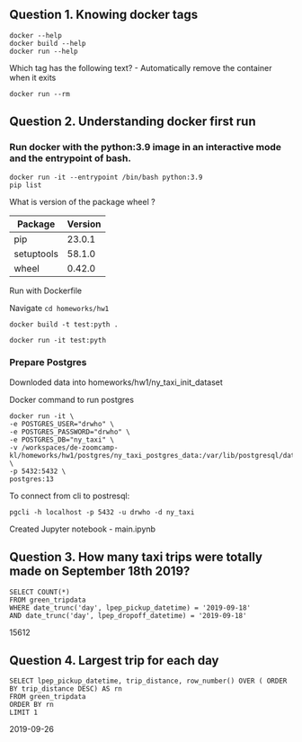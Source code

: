 ## Question 1. Knowing docker tags

```
docker --help
docker build --help
docker run --help
```

Which tag has the following text? - Automatically remove the container when it exits

```
docker run --rm
```

## Question 2. Understanding docker first run

### Run docker with the python:3.9 image in an interactive mode and the entrypoint of bash. 

```
docker run -it --entrypoint /bin/bash python:3.9
pip list
```

What is version of the package wheel ?

| Package    | Version |
| ---------- | ------- |
| pip        | 23.0.1  |
| setuptools | 58.1.0  |
| wheel      | 0.42.0  |

Run with Dockerfile

Navigate `cd homeworks/hw1`

```
docker build -t test:pyth .

docker run -it test:pyth
```

### Prepare Postgres

Downloded data into homeworks/hw1/ny_taxi_init_dataset

Docker command to run postgres 

```
docker run -it \
-e POSTGRES_USER="drwho" \
-e POSTGRES_PASSWORD="drwho" \
-e POSTGRES_DB="ny_taxi" \
-v /workspaces/de-zoomcamp-kl/homeworks/hw1/postgres/ny_taxi_postgres_data:/var/lib/postgresql/data \
-p 5432:5432 \
postgres:13
```

To connect from cli to postresql:

```
pgcli -h localhost -p 5432 -u drwho -d ny_taxi
```

Created Jupyter notebook - main.ipynb

## Question 3. How many taxi trips were totally made on September 18th 2019?

```
SELECT COUNT(*) 
FROM green_tripdata 
WHERE date_trunc('day', lpep_pickup_datetime) = '2019-09-18' 
AND date_trunc('day', lpep_dropoff_datetime) = '2019-09-18'
```

15612

## Question 4. Largest trip for each day
```
SELECT lpep_pickup_datetime, trip_distance, row_number() OVER ( ORDER BY trip_distance DESC) AS rn
FROM green_tripdata 
ORDER BY rn
LIMIT 1
```

2019-09-26